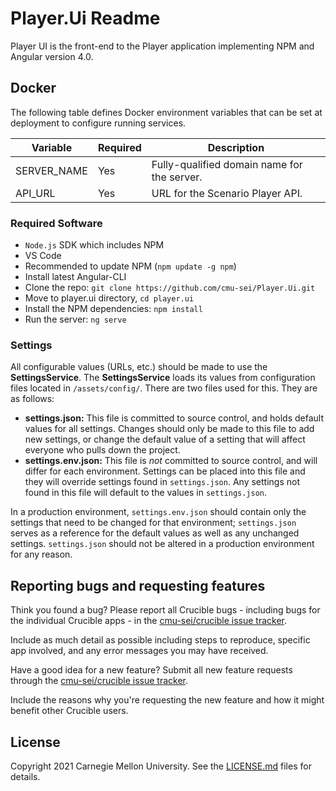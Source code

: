 # Player.Ui Readme

Player UI is the front-end to the Player application implementing NPM and Angular version 4.0.

## Docker

The following table defines Docker environment variables that can be set at deployment to configure running services.

| Variable    | Required | Description                                 |
| ----------- | -------- | ------------------------------------------- |
| SERVER_NAME | Yes      | Fully-qualified domain name for the server. |
| API_URL     | Yes      | URL for the Scenario Player API.            |

### Required Software

- `Node.js` SDK which includes NPM
- VS Code
- Recommended to update NPM (`npm update -g npm`)
- Install latest Angular-CLI
- Clone the repo: `git clone https://github.com/cmu-sei/Player.Ui.git`
- Move to player.ui directory, `cd player.ui`
- Install the NPM dependencies: `npm install`
- Run the server: `ng serve`

### Settings

All configurable values (URLs, etc.) should be made to use the **SettingsService**. The **SettingsService** loads its values from configuration files located in `/assets/config/`. There are two files used for this. They are as follows:

- **settings.json:** This file is committed to source control, and holds default values for all settings. Changes should only be made to this file to add new settings, or change the default value of a setting that will affect everyone who pulls down the project.
- **settings.env.json:** This file is _not_ committed to source control, and will differ for each environment. Settings can be placed into this file and they will override settings found in `settings.json`. Any settings not found in this file will default to the values in `settings.json`.

In a production environment, `settings.env.json` should contain only the settings that need to be changed for that environment; `settings.json` serves as a reference for the default values as well as any unchanged settings. `settings.json` should not be altered in a production environment for any reason.

## Reporting bugs and requesting features

Think you found a bug? Please report all Crucible bugs - including bugs for the individual Crucible apps - in the [cmu-sei/crucible issue tracker](https://github.com/cmu-sei/crucible/issues).

Include as much detail as possible including steps to reproduce, specific app involved, and any error messages you may have received.

Have a good idea for a new feature? Submit all new feature requests through the [cmu-sei/crucible issue tracker](https://github.com/cmu-sei/crucible/issues).

Include the reasons why you're requesting the new feature and how it might benefit other Crucible users.

## License

Copyright 2021 Carnegie Mellon University. See the [LICENSE.md](./LICENSE.md) files for details.
